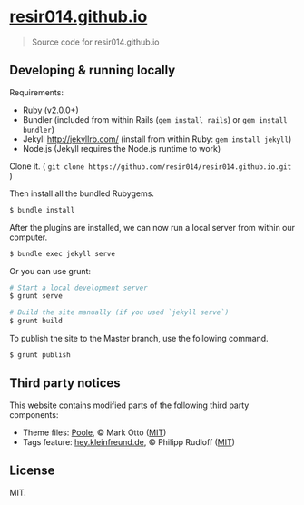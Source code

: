 # [resir014.github.io](http://resir014.github.io/)

> Source code for resir014.github.io

## Developing & running locally

Requirements:
* Ruby (v2.0.0+)
* Bundler
  (included from within Rails (`gem install rails`) or `gem install bundler`)
* Jekyll <http://jekyllrb.com/>
  (install from within Ruby: `gem install jekyll`)
* Node.js
  (Jekyll requires the Node.js runtime to work)

Clone it. ( `git clone https://github.com/resir014/resir014.github.io.git` )

Then install all the bundled Rubygems.

```bash
$ bundle install
```

After the plugins are installed, we can now run a local server from within our computer.

```bash
$ bundle exec jekyll serve
```

Or you can use grunt:

```bash
# Start a local development server
$ grunt serve

# Build the site manually (if you used `jekyll serve`)
$ grunt build
```

To publish the site to the Master branch, use the following command.

```bash
$ grunt publish
```

## Third party notices

This website contains modified parts of the following third party components:

* Theme files: [Poole](http://getpoole.com/), &copy; Mark Otto ([MIT](https://github.com/poole/poole/blob/master/LICENSE.md))
* Tags feature: [hey.kleinfreund.de](https://github.com/kleinfreund/kleinfreund.github.io), &copy; Philipp Rudloff ([MIT](https://github.com/kleinfreund/kleinfreund.github.io/blob/master/LICENSE.txt))

## License

MIT.
